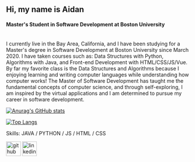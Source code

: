 ## Hi, my name is Aidan
#### Master's Student in Software Development at Boston University
\
I currently live in the Bay Area, California, and I have been studying for a Master's degree in Software Development at Boston University since March 2020. I have taken courses such as: Data Structures with Python, Algorithms with Java, and Front-end Development with HTML/CSS/JS/Vue. By far my favorite class is the Data Structures and Algorithms because I enjoying learning and writing computer languages while understanding how computer works! The Master of Software Development has taught me the fundamental concepts of computer science, and through self-exploring, I am inspired by the virtual applications and I am determined to pursue my career in software development.

[![Anurag's GitHub stats](https://github-readme-stats.vercel.app/api?username=aidanschang&theme=radical)](https://github.com/anuraghazra/github-readme-stats)

[![Top Langs](https://github-readme-stats.vercel.app/api/top-langs/?username=anuraghazra&layout=compact&theme=radical)](https://github.com/anuraghazra/github-readme-stats)

Skills: JAVA / PYTHON / JS / HTML / CSS 

[<img src='https://cdn.jsdelivr.net/npm/simple-icons@3.0.1/icons/github.svg' alt='github' height='40'>](https://github.com/aidanschang)  [<img src='https://cdn.jsdelivr.net/npm/simple-icons@3.0.1/icons/linkedin.svg' alt='linkedin' height='40'>](https://www.linkedin.com/in/aidan-chang-b5197860/)  




